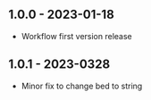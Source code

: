 ## 1.0.0 - 2023-01-18
- Workflow first version release
## 1.0.1 - 2023-0328
- Minor fix to change bed to string
